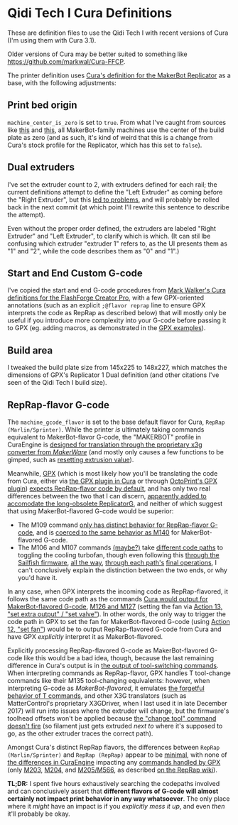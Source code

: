 # Qidi Tech I Cura Definitions

These are definition files to use the Qidi Tech I with recent versions of Cura (I'm using them with Cura 3.1).

Older versions of Cura may be better suited to something like https://github.com/markwal/Cura-FFCP.

The printer definition uses [Cura's definition for the MakerBot Replicator][makerbotreplicator.def.json] as a base, with the following adjustments:

[makerbotreplicator.def.json]: https://github.com/Ultimaker/Cura/blob/master/resources/definitions/makerbotreplicator.def.json

## Print bed origin

`machine_center_is_zero` is set to `true`. From what I've caught from sources like [this](https://forum.simplify3d.com/viewtopic.php?f=8&t=2366#p9682) and [this](https://groups.google.com/d/msg/makerbot/VoDhtt9k2No/UCplbcsYJHgJ), all MakerBot-family machines use the center of the build plate as zero (and as such, it's kind of weird that this is a change from Cura's stock profile for the Replicator, which has this set to `false`).

## Dual extruders

I've set the extruder count to 2, with extruders defined for each rail; the current definitions attempt to define the "Left Extruder" as coming before the "Right Extruder", but this [led to problems][Ultimaker/Cura#3064], and will probably be rolled back in the next commit (at which point I'll rewrite this sentence to describe the attempt).

[Ultimaker/Cura#3064]: https://github.com/Ultimaker/Cura/issues/3064

Even without the proper order defined, the extruders are labeled "Right Extruder" and "Left Extruder", to clarify which is which. (It can stil lbe confusing which extruder "extruder 1" refers to, as the UI presents them as "1" and "2", while the code describes them as "0" and "1".)

## Start and End Custom G-code

I've copied the start and end G-code procedures from [Mark Walker's Cura definitions for the FlashForge Creator Pro][Cura-FFCP], with a few GPX-oriented annotations (such as an explicit `;@flavor reprap` line to ensure GPX interprets the code as RepRap as described below) that will mostly only be useful if you introduce more complexity into your G-code before passing it to GPX (eg. adding macros, as demonstrated in the [GPX examples][]).

[Cura-FFCP]: https://github.com/markwal/Cura-FFCP
[GPX examples]: https://github.com/markwal/GPX/tree/master/examples

## Build area

I tweaked the build plate size from 145x225 to 148x227, which matches the dimensions of GPX's Replicator 1 Dual definition (and other citations I've seen of the Qidi Tech I build size).

## RepRap-flavor G-code

The `machine_gcode_flavor` is set to the base default flavor for Cura, `RepRap (Marlin/Sprinter)`. While the printer *is* ultimately taking commands equivalent to MakerBot-flavor G-code, the "MAKERBOT" profile in CuraEngine is [designed for translation through the proprietary x3g converter from *MakerWare*][requires MakerWare] (and mostly only causes a few functions to be gimped, such as [resetting extrusion value][resetExtrusionValue]).

[requires MakerWare]: https://github.com/Ultimaker/CuraEngine/blob/c60f21b0d9accb7899b2b32c00bbe26783543c9e/src/settings/settings.h#L48
[resetExtrusionValue]: https://github.com/Ultimaker/CuraEngine/blob/4463c7254fc942fffc842c7d4c9a2c11c57be70c/src/gcodeExport.cpp#L498-L512

Meanwhile, [GPX][] (which is most likely how you'll be translating the code from Cura, either via [the GPX plugin in Cura][X3GWriter] or through [OctoPrint's GPX plugin][OctoPrint-GPX]) [expects RepRap-flavor code by default][firstTime reprapFlavor], and has only two real differences between the two that I can discern, [apparently added to accomodate the long-obsolete ReplicatorG][f3dfa55], and neither of which suggest that using MakerBot-flavored G-code would be superior:

[GPX]: https://github.com/markwal/GPX
[X3GWriter]: https://github.com/Ghostkeeper/X3GWriter
[OctoPrint-GPX]: https://github.com/markwal/OctoPrint-GPX
[firstTime reprapFlavor]: https://github.com/markwal/GPX/blob/master/src/gpx/gpx.c#L357
[f3dfa55]: https://github.com/markwal/GPX/commit/f3dfa55641b35120a7283c266311972620bf7cc4

- The M109 command [only has distinct behavior for RepRap-flavor G-code][GPX M109], and is [coerced to the same behavior as M140][fall through to M140] for MakerBot-flavored G-code.
- The M106 and M107 commands [(maybe?)](https://github.com/markwal/GPX/blob/461f94b4ec10a8cdf17d067419da6c6affa42240/src/pymodule/gpxmodule.c#L671) take [different code paths][fan paths] to toggling the cooling turbofan, though even following this [through the Sailfish firmware][Sailfish commands], [all the way][Sailfish setExtra], [through each path's][Sailfish setFan] [final operations][Sailfish enableFan], I can't conclusively explain the distinction between the two ends, or why you'd have it.

[GPX M109]: https://github.com/markwal/GPX/blob/0cfa00807e52bc81f67447968794706ffd6a0eb9/src/gpx/gpx.c#L5427
[fall through to M140]: https://github.com/markwal/GPX/blob/0cfa00807e52bc81f67447968794706ffd6a0eb9/src/gpx/gpx.c#L5487
[fan paths]: https://github.com/markwal/GPX/blob/0cfa00807e52bc81f67447968794706ffd6a0eb9/src/gpx/gpx.c#L5299-L5375
[Sailfish commands]: https://github.com/jetty840/Sailfish-MightyBoardFirmware/blob/2d2425061229613bd6059d9055e6ac390914653a/firmware/src/MightyBoard/Motherboard/Command.cc#L934-L939
[Sailfish setExtra]: https://github.com/jetty840/Sailfish-MightyBoardFirmware/blob/7040951d3f217b0964bf3199a04568a0a7386aab/firmware/src/MightyBoard/Motherboard/Motherboard.cc#L1007-L1046
[Sailfish setFan]: https://github.com/jetty840/Sailfish-MightyBoardFirmware/blob/7040951d3f217b0964bf3199a04568a0a7386aab/firmware/src/MightyBoard/shared/ExtruderBoard.cc#L75-L77
[Sailfish enableFan]: https://github.com/jetty840/Sailfish-MightyBoardFirmware/blob/7040951d3f217b0964bf3199a04568a0a7386aab/firmware/src/MightyBoard/shared/CoolingFan.cc#L54-L56

In any case, when GPX interprets the incoming code as RepRap-flavored, it follows the same code path as the commands [Cura would output for MakerBot-flavored G-code][writeFanCommand], [M126 and M127][GPX M126 and M127] (setting the fan via [Action 13, "set extra output" / "set valve"][GPX set_valve]). In other words, the only way to trigger the code path in GPX to set the fan for MakerBot-flavored G-code (using [Action 12, "set fan"][GPX set_fan]) would be to output RepRap-flavored G-code from Cura and have GPX *explicitly* interpret it as MakerBot-flavored.

[writeFanCommand]: https://github.com/Ultimaker/CuraEngine/blob/4463c7254fc942fffc842c7d4c9a2c11c57be70c/src/gcodeExport.cpp#L991-L1010
[GPX M126 and M127]: https://github.com/markwal/GPX/blob/0cfa00807e52bc81f67447968794706ffd6a0eb9/src/gpx/gpx.c#L5537-L5563
[GPX set_valve]: https://github.com/markwal/GPX/blob/0cfa00807e52bc81f67447968794706ffd6a0eb9/src/gpx/gpx.c#L1567-L1594
[GPX set_fan]: https://github.com/markwal/GPX/blob/0cfa00807e52bc81f67447968794706ffd6a0eb9/src/gpx/gpx.c#L1527-L1548

Explicitly processing RepRap-flavored G-code as MakerBot-flavored G-code like this would be a bad idea, though, because the last remaining difference in Cura's output is in [the output of tool-switching commands][startExtruder]. When interpreting commands as RepRap-flavor, GPX handles T tool-change commands like their M135 tool-changing equivalents: however, when interpreting G-code as *MakerBot-flavored*, it emulates [the forgetful behavior of T commands][revert tool selection], and other X3G translators (such as MatterControl's proprietary X3GDriver, when I last used it in late December 2017) will run into issues where the extruder will change, but the firmware's toolhead offsets won't be applied because [the "change tool" command doesn't fire][changeToolIndex] (so filament just gets extruded *next to* where it's supposed to go, as the other extruder traces the correct path).

[startExtruder]: https://github.com/Ultimaker/CuraEngine/blob/4463c7254fc942fffc842c7d4c9a2c11c57be70c/src/gcodeExport.cpp#L877-L884
[revert tool selection]: https://github.com/markwal/GPX/blob/0cfa00807e52bc81f67447968794706ffd6a0eb9/src/gpx/gpx.c#L4615-L4616
[changeToolIndex]: https://github.com/jetty840/Sailfish-MightyBoardFirmware/blob/2d2425061229613bd6059d9055e6ac390914653a/firmware/src/MightyBoard/Motherboard/Command.cc#L1505

Amongst Cura's distinct RepRap flavors, the differences between `RepRap (Marlin/Sprinter)` and `RepRap (RepRap)` appear to be [minimal][RepRapFlavorParser], with none of [the differences in CuraEngine][EGCodeFlavor::REPRAP] impacting any [commands handled by GPX][GPX M commands] (only [M203][CuraEngine M203], [M204][CuraEngine M204], and [M205/M566][writeJerk], as described [on the RepRap wiki][RepRap G-code]).

[RepRapFlavorParser]: https://github.com/Ultimaker/Cura/blob/0f944c094d88fe87c8f34a21018a2227ee9196f0/plugins/GCodeReader/RepRapFlavorParser.py
[EGCodeFlavor::REPRAP]: https://github.com/Ultimaker/CuraEngine/blob/4463c7254fc942fffc842c7d4c9a2c11c57be70c/src/gcodeExport.cpp
[GPX M commands]: https://github.com/markwal/GPX/blob/0cfa00807e52bc81f67447968794706ffd6a0eb9/src/gpx/gpx.c#L4952-L5809
[CuraEngine M203]: https://github.com/Ultimaker/CuraEngine/blob/4463c7254fc942fffc842c7d4c9a2c11c57be70c/src/gcodeExport.cpp#L1129-L1136
[CuraEngine M204]: https://github.com/Ultimaker/CuraEngine/blob/4463c7254fc942fffc842c7d4c9a2c11c57be70c/src/gcodeExport.cpp#L1051-L1102
[writeJerk]: https://github.com/Ultimaker/CuraEngine/blob/4463c7254fc942fffc842c7d4c9a2c11c57be70c/src/gcodeExport.cpp#L1113-L1118
[RepRap G-code]: http://reprap.org/wiki/G-code

**TL;DR:** I spent five hours exhaustively searching the codepaths involved and can conclusively assert that **different flavors of G-code will almost certainly not impact print behavior in any way whatsoever**. The only place where it *might* have an impact is if you *explicitly mess it up*, and even *then* it'll probably be okay.
